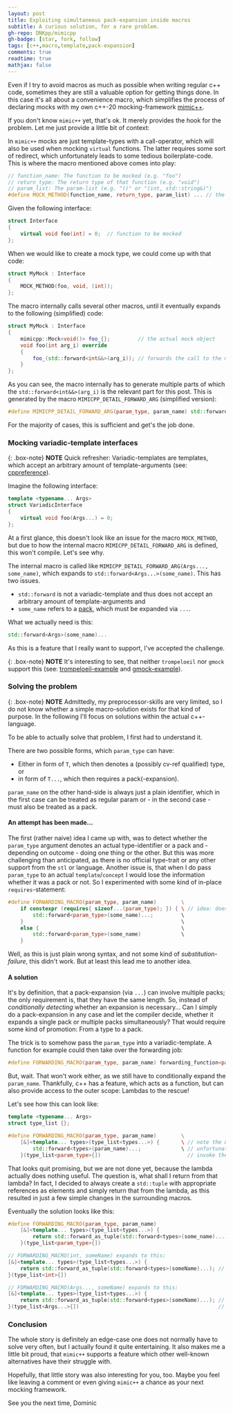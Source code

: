 ```yaml
---
layout: post
title: Exploiting simultaneous pack-expansion inside macros
subtitle: A curious solution, for a rare problem.
gh-repo: DNKpp/mimicpp
gh-badge: [star, fork, follow]
tags: [c++,macro,template,pack-expansion]
comments: true
readtime: true
mathjax: false
---
```


Even if I try to avoid macros as much as possible when writing regular c++ code, sometimes they are still a valuable option for getting things done.
In this case it's all about a convenience macro, which simplifies the process of declaring mocks with my own c++-20 mocking-framework [mimic++](https://github.com/DNKpp/mimicpp).

If you don't know ``mimic++`` yet, that's ok. It merely provides the hook for the problem. Let me just provide a little bit of context:

In ``mimic++`` mocks are just template-types with a call-operator, which will also be used when mocking ``virtual`` functions.
The latter requires some sort of redirect, which unfortunately leads to some tedious boilerplate-code.
This is where the macro mentioned above comes into play:
```cpp
// function_name: The function to be mocked (e.g. "foo")
// return_type: The return type of that function (e.g. "void")
// param_list: The param-list (e.g. "()" or "(int, std::string&)")
#define MOCK_METHOD(function_name, return_type, param_list) ... // the actual definition is not relevant here
```

Given the following interface:
```cpp
struct Interface
{
    virtual void foo(int) = 0;	// function to be mocked
};
```

When we would like to create a mock type, we could come up with that code:
```cpp
struct MyMock : Interface
{
    MOCK_METHOD(foo, void, (int));
};
```

The macro internally calls several other macros, until it eventually expands to the following (simplified) code:
```cpp
struct MyMock : Interface
{
    mimicpp::Mock<void()> foo_{};         // the actual mock object
    void foo(int arg_i) override
    {
        foo_(std::forward<int&&>(arg_i)); // forwards the call to the mock object "foo_"
    }
};
```

As you can see, the macro internally has to generate multiple parts of which the ``std::forward<int&&>(arg_i)`` is the relevant part for this post.
This is generated by the macro ``MIMICPP_DETAIL_FORWARD_ARG`` (simplified version):
```cpp
#define MIMICPP_DETAIL_FORWARD_ARG(param_type, param_name) std::forward<param_type>(param_name)
```
For the majority of cases, this is sufficient and get's the job done.

### Mocking variadic-template interfaces

{: .box-note}
**NOTE** Quick refresher: Variadic-templates are templates, which accept an arbitrary amount of template-arguments (see: [cppreference](https://en.cppreference.com/w/cpp/language/pack)).

Imagine the following interface:
```cpp
template <typename... Args>
struct VariadicInterface
{
    virtual void foo(Args...) = 0;
};
```
At a first glance, this doesn't look like an issue for the macro ``MOCK_METHOD``, but due to how the internal macro ``MIMICPP_DETAIL_FORWARD_ARG`` is defined, this won't compile. Let's see why.

The internal macro is called like ``MIMICPP_DETAIL_FORWARD_ARG(Args..., some_name)``, which expands to ``std::forward<Args...>(some_name)``.
This has two issues.
  - ``std::forward`` is not a variadic-template and thus does not accept an arbitrary amount of template-arguments and
  - ``some_name`` refers to a [pack](https://en.cppreference.com/w/cpp/language/pack), which must be expanded via ``...``.
  
What we actually need is this:
```cpp
std::forward<Args>(some_name)...
```

As this is a feature that I really want to support, I've accepted the challenge.

{: .box-note}
**NOTE** It's interesting to see, that neither ``trompeloeil`` nor ``gmock`` support this (see: [trompeloeil-example](https://godbolt.org/z/qfo77enTT) and [gmock-example](https://godbolt.org/z/nbzx96K49)).

### Solving the problem

{: .box-note}
**NOTE**  Admittedly, my preprocessor-skills are very limited, so I do not know whether a simple macro-solution exists for that kind of purpose. In the following I'll focus on solutions within the actual c++-language.

To be able to actually solve that problem, I first had to understand it.

There are two possible forms, which ``param_type`` can have:
- Either in form of ``T``, which then denotes a (possibly cv-ref qualified) type, or
- in form of ``T...``, which then requires a pack(-expansion).

``param_name`` on the other hand-side is always just a plain identifier, which in the first case can be treated as regular param or - in the second case - must also be treated as a pack.

#### An attempt has been made...

The first (rather naive) idea I came up with, was to detect whether the ``param_type`` argument denotes an actual type-identifier or a pack and - depending on outcome - doing one thing or the other.
But this was more challenging than anticipated, as there is no official type-trait or any other support from the ``stl`` or language.
Another issue is, that when I do pass ``param_type`` to an actual ``template``/``concept`` I would lose the information whether it was a pack or not.
So I experimented with some kind of in-place ``requires``-statement:
```cpp
#define FORWARDING_MACRO(param_type, param_name)        \
    if constexpr (requires{ sizeof...(param_type); }) { \ // idea: does the operator ``sizeof...`` form a valid expression?
        std::forward<param_type>(some_name)...;         \
    }                                                   \
    else {                                              \
        std::forward<param_type>(some_name)             \
    }
```
Well, as this is just plain wrong syntax, and not some kind of *substitution-failure*, this didn't work.
But at least this lead me to another idea.

#### A solution

It's by definition, that a pack-expansion (via ``...``) can involve multiple packs; the only requirement is, that they have the same length.
So, instead of *conditionally detecting* whether an expansion is necessary...
Can I simply do a pack-expansion in any case and let the compiler decide, whether it expands a single pack or multiple packs simultaneously?
That would require some kind of promotion: From a type to a pack.

The trick is to somehow pass the ``param_type`` into a variadic-template.
A function for example could then take over the forwarding job:
```cpp
#define FORWARDING_MACRO(param_type, param_name) forwarding_function<param_type>(param_name)
```
But, wait. That won't work either, as we still have to conditionally expand the ``param_name``.
Thankfully, c++ has a feature, which acts as a function, but can also provide access to the outer scope: Lambdas to the rescue!

Let's see how this can look like:
```cpp
template <typename... Args>
struct type_list {};

#define FORWARDING_MACRO(param_type, param_name)        \
    [&]<template... types>(type_list<types...>) {       \ // note the & capture
        std::forward<types>(param_name)...;             \ // unfortunately that's not very useful...
    }(type_list<param_type>{])                            // invoke the lambda immediately
```
That looks quit promising, but we are not done yet, because the lambda actually does nothing useful.
The question is, what shall I return from that lambda?
In fact, I decided to always create a ``std::tuple`` with appropriate references as elements and simply return that from the lambda,
as this resulted in just a few simple changes in the surrounding macros.

Eventually the solution looks like this:
```cpp
#define FORWARDING_MACRO(param_type, param_name)                            \
    [&]<template... types>(type_list<types...>) {                           \
        return std::forward_as_tuple(std::forward<types>(some_name)...);    \
    }(type_list<param_type>{])

// FORWARDING_MACRO(int, someName) expands to this:
[&]<template... types>(type_list<types...>) {
    return std::forward_as_tuple(std::forward<types>(someName)...); // ``types`` is a pack, but ``someName`` is just a regular param, thus only ``types`` is expanded.
}(type_list<int>{])

// FORWARDING_MACRO(Args..., someName) expands to this:
[&]<template... types>(type_list<types...>) {
    return std::forward_as_tuple(std::forward<types>(someName)...); // Both, ``types`` and ``someName``, are packs (guaranteed to be of same length),
}(type_list<Args...>{])                                             // thus the compiler expands them both simultaniously.
```

### Conclusion

The whole story is definitely an edge-case one does not normally have to solve very often, but I actually found it quite entertaining.
It also makes me a little bit proud, that ``mimic++`` supports a feature which other well-known alternatives have their struggle with.

Hopefully, that little story was also interesting for you, too.
Maybe you feel like leaving a comment or even giving ``mimic++`` a chance as your next mocking framework.

See you the next time,
Dominic

